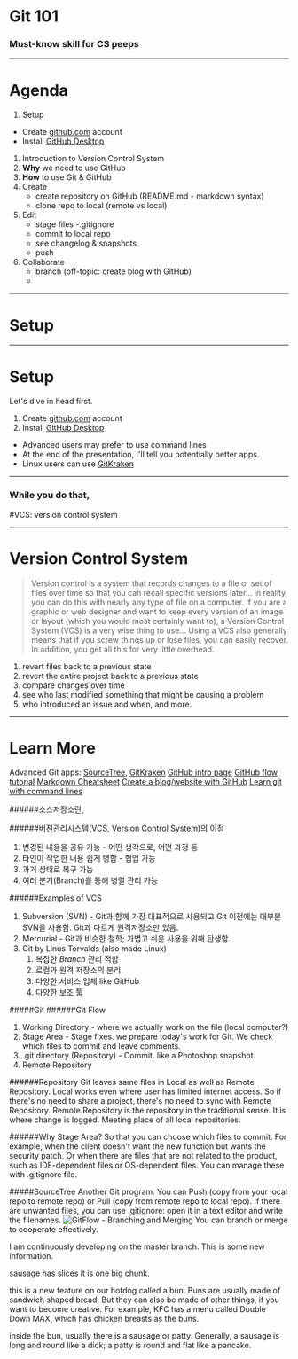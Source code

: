 # Git 101
### Must-know skill for CS peeps
---

# Agenda

1. Setup
  - Create [github.com](github.com) account
  - Install [GitHub Desktop](https://desktop.github.com/)
1. Introduction to Version Control System
1. **Why** we need to use GitHub
1. **How** to use Git & GitHub
  1. Create
      - create repository on GitHub (README.md - markdown syntax)
      - clone repo to local (remote vs local)
  1. Edit
      - stage files
        -.gitignore
      - commit to local repo
      - see changelog & snapshots
      - push
  1. Collaborate
      - branch (off-topic: create blog with GitHub)
      - 

---

# Setup

---
# Setup
Let's dive in head first.

1. Create [github.com](github.com) account
1. Install [GitHub Desktop](https://desktop.github.com/)
  - Advanced users may prefer to use command lines
  - At the end of the presentation, I'll tell you potentially better apps.
  - Linux users can use [GitKraken](https://www.gitkraken.com/download)

---

### While you do that,
#VCS: version control system

---
# Version Control System

> Version control is a system that records changes to a file or set of files over time so that you can recall specific versions later... in reality you can do this with nearly any type of file on a computer. If you are a graphic or web designer and want to keep every version of an image or layout (which you would most certainly want to), a Version Control System (VCS) is a very wise thing to use... Using a VCS also generally means that if you screw things up or lose files, you can easily recover. In addition, you get all this for very little overhead.

1. revert files back to a previous state
2. revert the entire project back to a previous state
3. compare changes over time
4. see who last modified something that might be causing a problem
5. who introduced an issue and when, and more. 


---
# Learn More
Advanced Git apps: [SourceTree](https://www.sourcetreeapp.com/), [GitKraken](https://www.gitkraken.com/)
[GitHub intro page](https://guides.github.com/activities/hello-world/)
[GitHub flow tutorial](https://guides.github.com/introduction/flow/)
[Markdown Cheatsheet](https://github.com/adam-p/markdown-here/wiki/Markdown-Cheatsheet)
[Create a blog/website with GitHub](https://jekyllrb.com/)
[Learn git with command lines](http://learngitbranching.js.org/)



######소스저장소란, 

######버젼관리시스템(VCS, Version Control System)의 이점
1. 변경된 내용을 공유 가능 - 어떤 생각으로, 어떤 과정 등
1. 타인이 작업한 내용 쉽게 병합 - 협업 가능
1. 과거 상태로 복구 가능
1. 여러 분기(Branch)를 통해 병렬 관리 가능

######Examples of VCS
1. Subversion (SVN) - Git과 함께 가장 대표적으로 사용되고 Git 이전에는 대부분 SVN을 사용함. Git과 다르게 원격저장소만 있음.
1. Mercurial - Git과 비슷한 철학; 가볍고 쉬운 사용을 위해 탄생함.
1. Git by Linus Torvalds (also made Linux)
	1. 복잡한 *Branch* 관리 적합
	1. 로컬과 원격 저장소의 분리
	1. 다양한 서비스 업체 like GitHub
	1. 다양한 보조 툴

#####Git
######Git Flow
1. Working Directory - where we actually work on the file (local computer?)
1. Stage Area - Stage fixes. we prepare today's work for Git. We check which files to commit and leave comments.
1. .git directory (Repository) - Commit. like a Photoshop snapshot. 
1. Remote Repository

######Repository 
Git leaves same files in Local as well as Remote Repository. Local works even where user has limited internet access. So if there's no need to share a project, there's no need to sync with Remote Repository. Remote Repository is the repository in the traditional sense. It is where change is logged. Meeting place of all local repositories. 

######Why Stage Area?
So that you can choose which files to commit. For example, when the client doesn't want the new function but wants the security patch. Or when there are files that are not related to the product, such as IDE-dependent files or OS-dependent files. You can manage these with .gitignore file. 

#####SourceTree
Another Git program. You can Push (copy from your local repo to remote repo) or Pull (copy from remote repo to local repo). If there are unwanted files, you can use .gitignore: open it in a text editor and write the filenames. 
![GitFlow - Branching and Merging](http://jeffkreeftmeijer.com/images/gitflow.gif)
You can branch or merge to cooperate effectively.
<!-- Master branch -->
I am continuously developing on the master branch. 
This is some new information.
<!-- New feature called sausage -->
sausage has slices
it is one big chunk.
<!-- feature/bun -->
this is a new feature on our hotdog called a bun.
Buns are usually made of sandwich shaped bread.
But they can also be made of other things, if you want to become creative.
For example, KFC has a menu called Double Down MAX, which has chicken breasts as the buns.
<!-- inside the bun -->
inside the bun, usually there is a sausage or patty.
Generally, a sausage is long and round like a dick; 
a patty is round and flat like a pancake.
<!-- smg 브랜치에서 작성 -->

